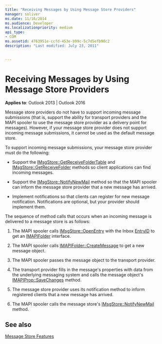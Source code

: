 ```yaml
---
title: "Receiving Messages by Using Message Store Providers"
manager: soliver
ms.date: 11/16/2014
ms.audience: Developer
ms.localizationpriority: medium
api_type:
- COM
ms.assetid: 4763951e-ccfd-453e-b99c-5c7d5efb90c2
description: "Last modified: July 23, 2011"
 
 
---
```


# Receiving Messages by Using Message Store Providers

  
  
**Applies to**: Outlook 2013 | Outlook 2016 
  
Message store providers do not have to support incoming message submissions (that is, support the ability for transport providers and the MAPI spooler to use the message store provider as a delivery point for messages). However, if your message store provider does not support incoming message submissions, it cannot be used as the default message store.
  
To support incoming message submissions, your message store provider must do the following:
  
- Support the [IMsgStore::GetReceiveFolderTable](imsgstore-getreceivefoldertable.md) and [IMsgStore::GetReceiveFolder](imsgstore-getreceivefolder.md) methods so client applications can find incoming messages. 
    
- Support the [IMsgStore::NotifyNewMail](imsgstore-notifynewmail.md) method so that the MAPI spooler can inform the message store provider that a new message has arrived. 
    
- Implement notifications so that clients can register for new message notification. Notifications are optional, but your provider should implement them.
    
The sequence of method calls that occurs when an incoming message is delivered to a message store is as follows:
  
1. The MAPI spooler calls [IMsgStore::OpenEntry](imsgstore-openentry.md) with the Inbox [EntryID](entryid.md) to get an [IMAPIFolder](imapifolderimapicontainer.md) interface. 
    
2. The MAPI spooler calls [IMAPIFolder::CreateMessage](imapifolder-createmessage.md) to get a new message object. 
    
3. The MAPI spooler passes the message object to the transport provider.
    
4. The transport provider fills in the message's properties with data from the underlying messaging system and calls the message object's [IMAPIProp::SaveChanges](imapiprop-savechanges.md) method. 
    
5. The message store provider uses its notification method to inform registered clients that a new message has arrived.
    
6. The MAPI spooler calls the message store's [IMsgStore::NotifyNewMail](imsgstore-notifynewmail.md) method. 
    
## See also



[Message Store Features](message-store-features.md)

